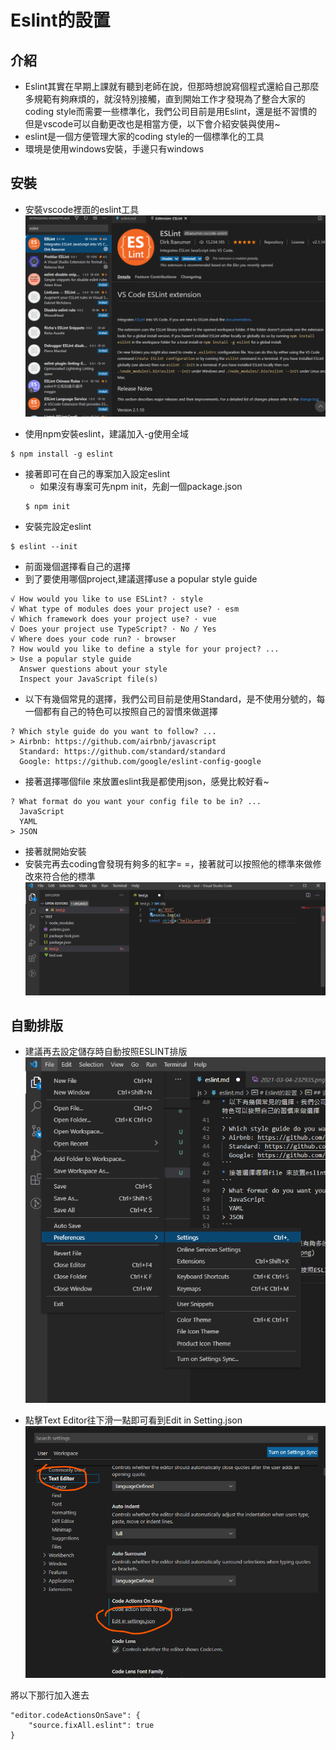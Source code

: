 # Eslint的設置

## 介紹
* Eslint其實在早期上課就有聽到老師在說，但那時想說寫個程式還給自己那麼多規範有夠麻煩的，就沒特別接觸，直到開始工作才發現為了整合大家的coding style而需要一些標準化，我們公司目前是用Eslint，還是挺不習慣的但是vscode可以自動更改也是相當方便，以下會介紹安裝與使用~
* eslint是一個方便管理大家的coding style的一個標準化的工具
* 環境是使用windows安裝，手邊只有windows


## 安裝
* 安裝vscode裡面的eslint工具
![eslint-vscode](./2021-03-04-231150.png)

* 使用npm安裝eslint，建議加入-g使用全域
```
$ npm install -g eslint
```

* 接著即可在自己的專案加入設定eslint
    * 如果沒有專案可先npm init，先創一個package.json
    ````
    $ npm init
    ````
* 安裝完設定eslint
```
$ eslint --init
```
* 前面幾個選擇看自己的選擇
* 到了要使用哪個project,建議選擇use a popular style guide
```
√ How would you like to use ESLint? · style
√ What type of modules does your project use? · esm
√ Which framework does your project use? · vue
√ Does your project use TypeScript? · No / Yes
√ Where does your code run? · browser
? How would you like to define a style for your project? ...
> Use a popular style guide
  Answer questions about your style
  Inspect your JavaScript file(s)
```
* 以下有幾個常見的選擇，我們公司目前是使用Standard，是不使用分號的，每一個都有自己的特色可以按照自己的習慣來做選擇
```
? Which style guide do you want to follow? ...
> Airbnb: https://github.com/airbnb/javascript
  Standard: https://github.com/standard/standard
  Google: https://github.com/google/eslint-config-google
```
* 接著選擇哪個file 來放置eslint我是都使用json，感覺比較好看~
```
? What format do you want your config file to be in? ...
  JavaScript
  YAML
> JSON
```
* 接著就開始安裝
* 安裝完再去coding會發現有夠多的紅字= =，接著就可以按照他的標準來做修改來符合他的標準
![](./2021-03-04-233701.png)


## 自動排版
* 建議再去設定儲存時自動按照ESLINT排版
![](./2021-03-04-233923.png)

* 點擊Text Editor往下滑一點即可看到Edit in Setting.json
![](./2021-03-04-234012.png)

將以下那行加入進去

```
"editor.codeActionsOnSave": {
    "source.fixAll.eslint": true
}
```